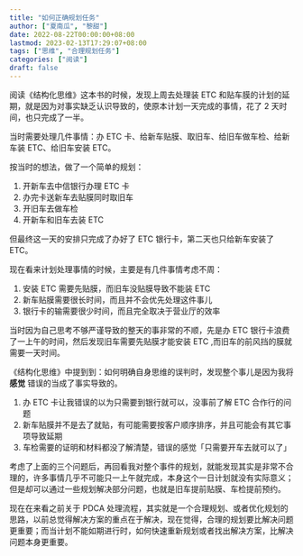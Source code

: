 ```yaml
---
title: "如何正确规划任务"
author: ["夏南瓜", "黎甜"]
date: 2022-08-22T00:00:00+08:00
lastmod: 2023-02-13T17:29:07+08:00
tags: ["思维", "合理规划任务"]
categories: ["阅读"]
draft: false
---
```


阅读《结构化思维》这本书的时候，发现上周去处理装 ETC 和贴车膜的计划的延期，就是因为对事实缺乏认识导致的，使原本计划一天完成的事情，花了 2 天时间，也只完成了一半。

当时需要处理几件事情：办 ETC 卡、给新车贴膜、取旧车、给旧车做车检、给新车装 ETC、给旧车安装 ETC。

按当时的想法，做了一个简单的规划：

1.  开新车去中信银行办理 ETC 卡
2.  办完卡送新车去贴膜同时取旧车
3.  开旧车去做车检
4.  开新车和旧车去装 ETC

但最终这一天的安排只完成了办好了 ETC 银行卡，第二天也只给新车安装了 ETC。

现在看来计划处理事情的时候，主要是有几件事情考虑不周：

1.  安装 ETC 需要先贴膜，而旧车没贴膜导致不能装 ETC
2.  新车贴膜需要很长时间，而且并不会优先处理这件事儿
3.  银行卡的输需要很少时间，而且完全取决于营业厅的效率

当时因为自己思考不够严谨导致的整天的事非常的不顺，先是办 ETC 银行卡浪费了一上午的时间，然后发现旧车需要先贴膜才能安装 ETC ,而旧车的前风挡的膜就需要一天时间。

《结构化思维》中提到到：如何明确自身思维的误判时，发现整个事儿是因为我将 **感觉** 错误的当成了事实导致的。

1.  办 ETC 卡让我错误的以为只需要到银行就可以，没事前了解 ETC 合作行的问题
2.  新车贴膜并不是去了就贴，有可能需要按客户顺序排序，并且可能会有其它事项导致延期
3.  车检需要的证明和材料都没了解清楚，错误的感觉「只需要开车去就可以了」

考虑了上面的三个问题后，再回看我对整个事件的规划，就能发现其实是非常不合理的，许多事情几乎不可能只一上午就完成，本身这个一日计划就没有实际意义；但是却可以通过一些规划解决部分问题，也就是旧车提前贴膜、车检提前预约。

现在在来看之前关于 PDCA 处理流程，其实就是一个合理规划、或者优化规划的思路，以前总觉得解决方案的重点在于解决，现在觉得，合理的规划要比解决问题更重要；而当计划不能如期进行时，如何快速重新规划或者找出解决方案，比解决问题本身更重要。
